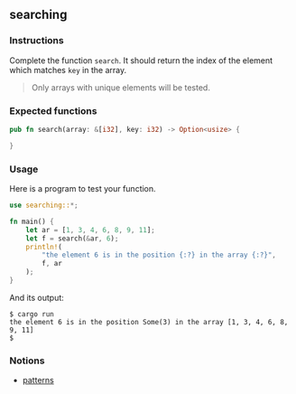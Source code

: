 ## searching

### Instructions

Complete the function `search`. It should return the index of the element which matches `key` in the array.
> Only arrays with unique elements will be tested.

### Expected functions

```rust
pub fn search(array: &[i32], key: i32) -> Option<usize> {

}
```

### Usage

Here is a program to test your function.

```rust
use searching::*;

fn main() {
    let ar = [1, 3, 4, 6, 8, 9, 11];
    let f = search(&ar, 6);
    println!(
        "the element 6 is in the position {:?} in the array {:?}",
        f, ar
    );
}
```

And its output:

```console
$ cargo run
the element 6 is in the position Some(3) in the array [1, 3, 4, 6, 8, 9, 11]
$
```

### Notions

- [patterns](https://doc.rust-lang.org/book/ch18-00-patterns.html)

